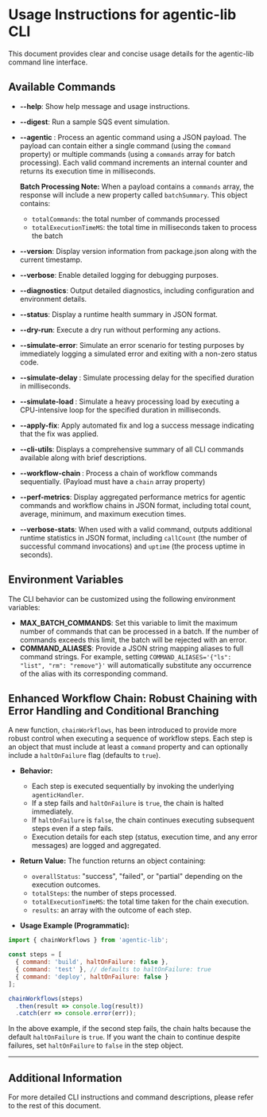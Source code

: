 # Usage Instructions for agentic-lib CLI

This document provides clear and concise usage details for the agentic-lib command line interface.

## Available Commands

- **--help**: Show help message and usage instructions.
- **--digest**: Run a sample SQS event simulation.
- **--agentic <jsonPayload>**: Process an agentic command using a JSON payload. The payload can contain either a single command (using the `command` property) or multiple commands (using a `commands` array for batch processing). Each valid command increments an internal counter and returns its execution time in milliseconds.

  **Batch Processing Note:** When a payload contains a `commands` array, the response will include a new property called `batchSummary`. This object contains:
  - `totalCommands`: the total number of commands processed
  - `totalExecutionTimeMS`: the total time in milliseconds taken to process the batch

- **--version**: Display version information from package.json along with the current timestamp.
- **--verbose**: Enable detailed logging for debugging purposes.
- **--diagnostics**: Output detailed diagnostics, including configuration and environment details.
- **--status**: Display a runtime health summary in JSON format.
- **--dry-run**: Execute a dry run without performing any actions.
- **--simulate-error**: Simulate an error scenario for testing purposes by immediately logging a simulated error and exiting with a non-zero status code.
- **--simulate-delay <ms>**: Simulate processing delay for the specified duration in milliseconds.
- **--simulate-load <ms>**: Simulate a heavy processing load by executing a CPU-intensive loop for the specified duration in milliseconds.
- **--apply-fix**: Apply automated fix and log a success message indicating that the fix was applied.
- **--cli-utils**: Displays a comprehensive summary of all CLI commands available along with brief descriptions.
- **--workflow-chain <jsonPayload>**: Process a chain of workflow commands sequentially. (Payload must have a `chain` array property)
- **--perf-metrics**: Display aggregated performance metrics for agentic commands and workflow chains in JSON format, including total count, average, minimum, and maximum execution times.
- **--verbose-stats**: When used with a valid command, outputs additional runtime statistics in JSON format, including `callCount` (the number of successful command invocations) and `uptime` (the process uptime in seconds).

## Environment Variables

The CLI behavior can be customized using the following environment variables:

- **MAX_BATCH_COMMANDS**: Set this variable to limit the maximum number of commands that can be processed in a batch. If the number of commands exceeds this limit, the batch will be rejected with an error.
- **COMMAND_ALIASES**: Provide a JSON string mapping aliases to full command strings. For example, setting `COMMAND_ALIASES='{"ls": "list", "rm": "remove"}'` will automatically substitute any occurrence of the alias with its corresponding command.

## Enhanced Workflow Chain: Robust Chaining with Error Handling and Conditional Branching

A new function, `chainWorkflows`, has been introduced to provide more robust control when executing a sequence of workflow steps. Each step is an object that must include at least a `command` property and can optionally include a `haltOnFailure` flag (defaults to `true`).

- **Behavior:**
  - Each step is executed sequentially by invoking the underlying `agenticHandler`.
  - If a step fails and `haltOnFailure` is `true`, the chain is halted immediately.
  - If `haltOnFailure` is `false`, the chain continues executing subsequent steps even if a step fails.
  - Execution details for each step (status, execution time, and any error messages) are logged and aggregated.

- **Return Value:**
  The function returns an object containing:
  - `overallStatus`: "success", "failed", or "partial" depending on the execution outcomes.
  - `totalSteps`: the number of steps processed.
  - `totalExecutionTimeMS`: the total time taken for the chain execution.
  - `results`: an array with the outcome of each step.

- **Usage Example (Programmatic):**

```js
import { chainWorkflows } from 'agentic-lib';

const steps = [
  { command: 'build', haltOnFailure: false },
  { command: 'test' }, // defaults to haltOnFailure: true
  { command: 'deploy', haltOnFailure: false }
];

chainWorkflows(steps)
  .then(result => console.log(result))
  .catch(err => console.error(err));
```

In the above example, if the second step fails, the chain halts because the default `haltOnFailure` is `true`. If you want the chain to continue despite failures, set `haltOnFailure` to `false` in the step object.

---

## Additional Information

For more detailed CLI instructions and command descriptions, please refer to the rest of this document.
